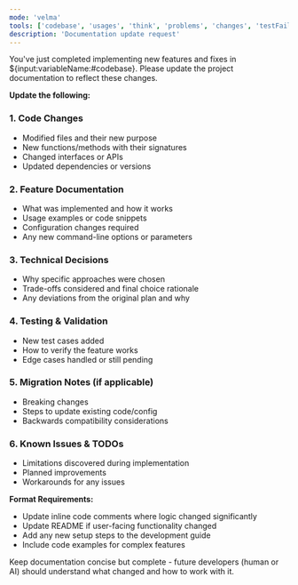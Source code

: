 ```yaml
---
mode: 'velma'
tools: ['codebase', 'usages', 'think', 'problems', 'changes', 'testFailure', 'terminalSelection', 'terminalLastCommand', 'fetch', 'findTestFiles', 'searchResults', 'githubRepo', 'editFiles', 'runNotebooks', 'search', 'new', 'runCommands', 'runTasks', 'context7', 'memory', 'Ref', 'sequentialthinking', 'time']
description: 'Documentation update request'
---
```

You've just completed implementing new features and fixes in ${input:variableName:#codebase}. Please update the project documentation to reflect these changes.

**Update the following:**

### 1. **Code Changes**
- Modified files and their new purpose
- New functions/methods with their signatures
- Changed interfaces or APIs
- Updated dependencies or versions

### 2. **Feature Documentation**
- What was implemented and how it works
- Usage examples or code snippets
- Configuration changes required
- Any new command-line options or parameters

### 3. **Technical Decisions**
- Why specific approaches were chosen
- Trade-offs considered and final choice rationale
- Any deviations from the original plan and why

### 4. **Testing & Validation**
- New test cases added
- How to verify the feature works
- Edge cases handled or still pending

### 5. **Migration Notes** (if applicable)
- Breaking changes
- Steps to update existing code/config
- Backwards compatibility considerations

### 6. **Known Issues & TODOs**
- Limitations discovered during implementation
- Planned improvements
- Workarounds for any issues

**Format Requirements:**
- Update inline code comments where logic changed significantly
- Update README if user-facing functionality changed
- Add any new setup steps to the development guide
- Include code examples for complex features

Keep documentation concise but complete - future developers (human or AI) should understand what changed and how to work with it.
